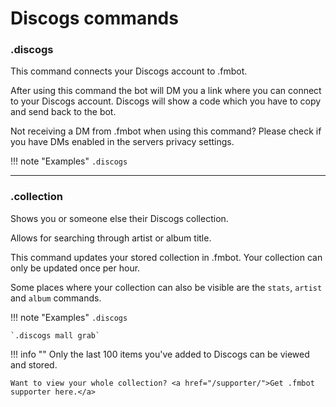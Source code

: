 # Discogs commands

### .discogs 

This command connects your Discogs account to .fmbot.

After using this command the bot will DM you a link where you can connect to your Discogs account. Discogs will show a code which you have to copy and send back to the bot.

Not receiving a DM from .fmbot when using this command? Please check if you have DMs enabled in the servers privacy settings.


!!! note "Examples"
    `.discogs`

---

### .collection

Shows you or someone else their Discogs collection.

Allows for searching through artist or album title.

This command updates your stored collection in .fmbot. Your collection can only be updated once per hour. 

Some places where your collection can also be visible are the `stats`, `artist` and `album` commands.

!!! note "Examples"
    `.discogs`

    `.discogs mall grab`

!!! info ""
    Only the last 100 items you've added to Discogs can be viewed and stored. 
    
    Want to view your whole collection? <a href="/supporter/">Get .fmbot supporter here.</a>
